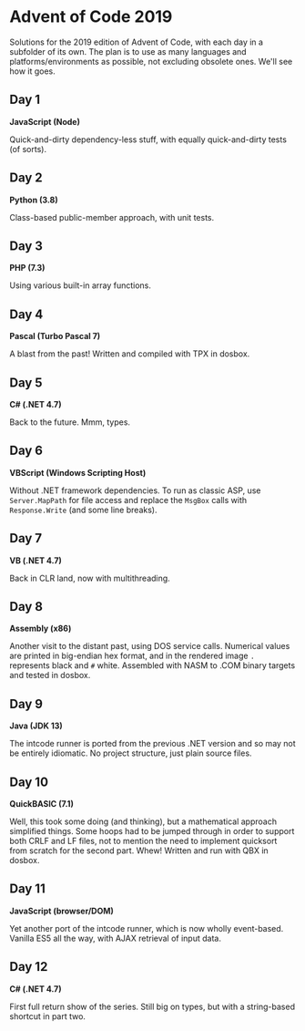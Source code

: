 Advent of Code 2019
===================

Solutions for the 2019 edition of Advent of Code, with each day in a subfolder of its own.
The plan is to use as many languages and platforms/environments as possible, not excluding obsolete ones.
We'll see how it goes.


Day 1
-----

__JavaScript (Node)__

Quick-and-dirty dependency-less stuff, with equally quick-and-dirty tests (of sorts).


Day 2
-----

__Python (3.8)__

Class-based public-member approach, with unit tests.


Day 3
-----

__PHP (7.3)__

Using various built-in array functions.


Day 4
-----

__Pascal (Turbo Pascal 7)__

A blast from the past! Written and compiled with TPX in dosbox.


Day 5
-----

__C# (.NET 4.7)__

Back to the future. Mmm, types.


Day 6
-----

__VBScript (Windows Scripting Host)__

Without .NET framework dependencies. To run as classic ASP, use `Server.MapPath` for file access and replace the `MsgBox` calls with `Response.Write` (and some line breaks).


Day 7
-----

__VB (.NET 4.7)__

Back in CLR land, now with multithreading.


Day 8
-----

__Assembly (x86)__

Another visit to the distant past, using DOS service calls. Numerical values are printed in big-endian hex format, and in the rendered image `.` represents black and `#` white.
Assembled with NASM to .COM binary targets and tested in dosbox.


Day 9
-----

__Java (JDK 13)__

The intcode runner is ported from the previous .NET version and so may not be entirely idiomatic. No project structure, just plain source files.


Day 10
------

__QuickBASIC (7.1)__

Well, this took some doing (and thinking), but a mathematical approach simplified things.
Some hoops had to be jumped through in order to support both CRLF and LF files,
not to mention the need to implement quicksort from scratch for the second part. Whew!
Written and run with QBX in dosbox.


Day 11
------

__JavaScript (browser/DOM)__

Yet another port of the intcode runner, which is now wholly event-based. Vanilla ES5 all the way, with AJAX retrieval of input data.


Day 12
------

__C# (.NET 4.7)__

First full return show of the series. Still big on types, but with a string-based shortcut in part two.
